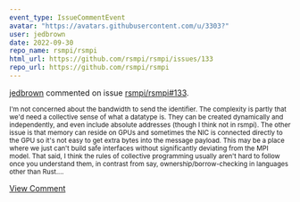 ```yaml
---
event_type: IssueCommentEvent
avatar: "https://avatars.githubusercontent.com/u/3303?"
user: jedbrown
date: 2022-09-30
repo_name: rsmpi/rsmpi
html_url: https://github.com/rsmpi/rsmpi/issues/133
repo_url: https://github.com/rsmpi/rsmpi
---
```


<a href='https://github.com/jedbrown' target='_blank'>jedbrown</a> commented on issue <a href='https://github.com/rsmpi/rsmpi/issues/133' target='_blank'>rsmpi/rsmpi#133</a>.

<small>I'm not concerned about the bandwidth to send the identifier. The complexity is partly that we'd need a collective sense of what a datatype is. They can be created dynamically and independently, and even include absolute addresses (though I think not in rsmpi). The other issue is that memory can reside on GPUs and sometimes the NIC is connected directly to the GPU so it's not easy to get extra bytes into the message payload. This may be a place where we just can't build safe interfaces without significantly deviating from the MPI model. That said, I think the rules of collective programming usually aren't hard to follow once you understand them, in contrast from say, ownership/borrow-checking in languages other than Rust....</small>

<a href='https://github.com/rsmpi/rsmpi/issues/133' target='_blank'>View Comment</a>